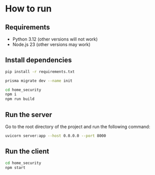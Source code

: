 # How to run

## Requirements

- Python 3.12 (other versions will not work)
- Node.js 23 (other versions may work)

## Install dependencies

```bash
pip install -r requirements.txt
```

```bash
prisma migrate dev --name init
```

```bash
cd home_security
npm i
npm run build
```

## Run the server

Go to the root directory of the project and run the following command:

```bash
uvicorn server:app --host 0.0.0.0 --port 8000
```

## Run the client

```bash
cd home_security
npm start
```
